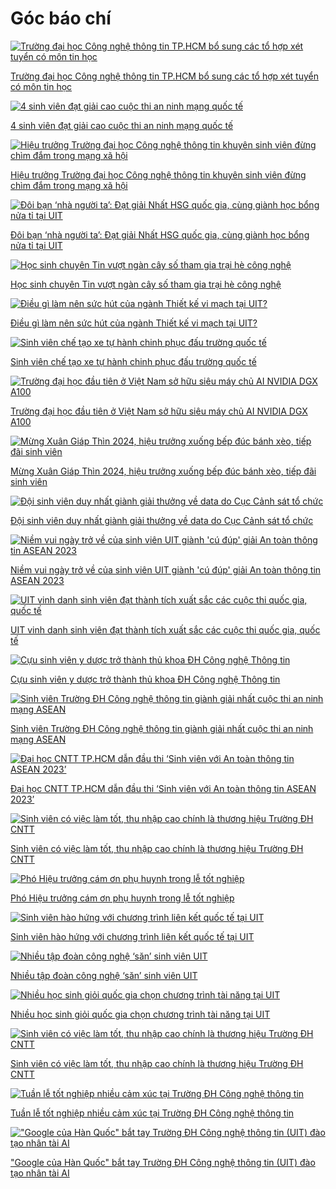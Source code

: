 # Góc báo chí

[![Trường đại học Công nghệ thông tin TP.HCM bổ sung các tổ hợp xét tuyển có môn tin học](https://tuyensinh.uit.edu.vn/sites/default/files/styles/uitnews/public/uploads/images/thumbs/202502/dsc00806_0.jpg?itok=4TnEFsGm "Trường đại học Công nghệ thông tin TP.HCM bổ sung các tổ hợp xét tuyển có môn tin học")](https://tuoitre.vn/truong-dai-hoc-cong-nghe-thong-tin-tphcm-bo-sung-cac-to-hop-xet-tuyen-co-mon-tin-hoc-20250212124807864.htm)

[Trường đại học Công nghệ thông tin TP.HCM bổ sung các tổ hợp xét tuyển có môn tin học](https://tuoitre.vn/truong-dai-hoc-cong-nghe-thong-tin-tphcm-bo-sung-cac-to-hop-xet-tuyen-co-mon-tin-hoc-20250212124807864.htm)

[![4 sinh viên đạt giải cao cuộc thi an ninh mạng quốc tế](https://tuyensinh.uit.edu.vn/sites/default/files/styles/uitnews/public/uploads/images/thumbs/202411/base64-17302756580532010907683.png?itok=xhNRODOe "4 sinh viên đạt giải cao cuộc thi an ninh mạng quốc tế")](https://thanhnien.vn/4-sinh-vien-dat-giai-cao-cuoc-thi-an-ninh-mang-quoc-te-185241030093328077.htm?fbclid=IwY2xjawGZVLRleHRuA2FlbQIxMQABHVViLtQ8pfyMQwpjn7dk_X7Tl-XFkR_mqTJyU7iDXrw9Zn66AKSR6dJyzA_aem_TwxZWN-n-NN7-EfMawNRvg)

[4 sinh viên đạt giải cao cuộc thi an ninh mạng quốc tế](https://thanhnien.vn/4-sinh-vien-dat-giai-cao-cuoc-thi-an-ninh-mang-quoc-te-185241030093328077.htm?fbclid=IwY2xjawGZVLRleHRuA2FlbQIxMQABHVViLtQ8pfyMQwpjn7dk_X7Tl-XFkR_mqTJyU7iDXrw9Zn66AKSR6dJyzA_aem_TwxZWN-n-NN7-EfMawNRvg)

[![Hiệu trưởng Trường đại học Công nghệ thông tin khuyên sinh viên đừng chìm đắm trong mạng xã hội](https://tuyensinh.uit.edu.vn/sites/default/files/styles/uitnews/public/uploads/images/thumbs/202409/kg_024.jpg?itok=RgeXjqHC "Hiệu trưởng Trường đại học Công nghệ thông tin khuyên sinh viên đừng chìm đắm trong mạng xã hội")](https://tuoitre.vn/hieu-truong-truong-dai-hoc-cong-nghe-thong-tin-khuyen-sinh-vien-dung-chim-dam-trong-mang-xa-hoi-20240905212811507.htm)

[Hiệu trưởng Trường đại học Công nghệ thông tin khuyên sinh viên đừng chìm đắm trong mạng xã hội](https://tuoitre.vn/hieu-truong-truong-dai-hoc-cong-nghe-thong-tin-khuyen-sinh-vien-dung-chim-dam-trong-mang-xa-hoi-20240905212811507.htm)

[![Đôi bạn ‘nhà người ta’: Đạt giải Nhất HSG quốc gia, cùng giành học bổng nửa tỉ tại UIT](https://tuyensinh.uit.edu.vn/sites/default/files/styles/uitnews/public/uploads/images/thumbs/202409/kg_037_0.jpg?itok=rgUX07Df "Đôi bạn ‘nhà người ta’: Đạt giải Nhất HSG quốc gia, cùng giành học bổng nửa tỉ tại UIT")](https://thanhnien.vn/doi-ban-nha-nguoi-ta-dat-giai-nhat-hsg-quoc-gia-cung-gianh-hoc-bong-nua-ti-tai-uit-18524090520141226.htm)

[Đôi bạn ‘nhà người ta’: Đạt giải Nhất HSG quốc gia, cùng giành học bổng nửa tỉ tại UIT](https://thanhnien.vn/doi-ban-nha-nguoi-ta-dat-giai-nhat-hsg-quoc-gia-cung-gianh-hoc-bong-nua-ti-tai-uit-18524090520141226.htm)

[![Học sinh chuyên Tin vượt ngàn cây số tham gia trại hè công nghệ](https://tuyensinh.uit.edu.vn/sites/default/files/styles/uitnews/public/uploads/images/thumbs/202407/z5582583987567_171dc4fa2425e00c6c20c12157fd1243.jpg?itok=CsdIxrLN "Học sinh chuyên Tin vượt ngàn cây số tham gia trại hè công nghệ")](https://thanhnien.vn/hoc-sinh-chuyen-tin-vuot-ngan-cay-so-tham-gia-trai-he-cong-nghe-185240702193745754.htm)

[Học sinh chuyên Tin vượt ngàn cây số tham gia trại hè công nghệ](https://thanhnien.vn/hoc-sinh-chuyen-tin-vuot-ngan-cay-so-tham-gia-trai-he-cong-nghe-185240702193745754.htm)

[![Điều gì làm nên sức hút của ngành Thiết kế vi mạch tại UIT?](https://tuyensinh.uit.edu.vn/sites/default/files/styles/uitnews/public/uploads/images/thumbs/202405/uit-17154139356481304529646.png?itok=yf8l2EC4 "Điều gì làm nên sức hút của ngành Thiết kế vi mạch tại UIT?")](https://thanhnien.vn/dieu-gi-lam-nen-suc-hut-cua-nganh-thiet-ke-vi-mach-tai-uit-185240511145608397.htm)

[Điều gì làm nên sức hút của ngành Thiết kế vi mạch tại UIT?](https://thanhnien.vn/dieu-gi-lam-nen-suc-hut-cua-nganh-thiet-ke-vi-mach-tai-uit-185240511145608397.htm)

[![Sinh viên chế tạo xe tự hành chinh phục đấu trường quốc tế](https://tuyensinh.uit.edu.vn/sites/default/files/styles/uitnews/public/uploads/images/thumbs/202403/untitled-1-1711434185914364624602.jpg?itok=LNaa15yH "Sinh viên chế tạo xe tự hành chinh phục đấu trường quốc tế")](https://thanhnien.vn/sinh-vien-che-tao-xe-tu-hanh-chinh-phuc-dau-truong-quoc-te-185240326133046382.htm)

[Sinh viên chế tạo xe tự hành chinh phục đấu trường quốc tế](https://thanhnien.vn/sinh-vien-che-tao-xe-tu-hanh-chinh-phuc-dau-truong-quoc-te-185240326133046382.htm)

[![Trường đại học đầu tiên ở Việt Nam sở hữu siêu máy chủ AI NVIDIA DGX A100](https://tuyensinh.uit.edu.vn/sites/default/files/styles/uitnews/public/uploads/images/thumbs/202402/z5203079173840_546c899ebb7c216538bce26b2bfe443e.jpg?itok=Wi2whb58 "Trường đại học đầu tiên ở Việt Nam sở hữu siêu máy chủ AI NVIDIA DGX A100")](https://tuoitre.vn/truong-dai-hoc-dau-tien-o-viet-nam-so-huu-sieu-may-chu-ai-nvidia-dgx-a100-20240229103432668.htm)

[Trường đại học đầu tiên ở Việt Nam sở hữu siêu máy chủ AI NVIDIA DGX A100](https://tuoitre.vn/truong-dai-hoc-dau-tien-o-viet-nam-so-huu-sieu-may-chu-ai-nvidia-dgx-a100-20240229103432668.htm)

[![Mừng Xuân Giáp Thìn 2024, hiệu trưởng xuống bếp đúc bánh xèo, tiếp đãi sinh viên](https://tuyensinh.uit.edu.vn/sites/default/files/styles/uitnews/public/uploads/images/thumbs/202401/z5098521733841-19e3a081d4fb7c31125cedc3cc8f109f-8905.jpg?itok=AAva6I2_ "Mừng Xuân Giáp Thìn 2024, hiệu trưởng xuống bếp đúc bánh xèo, tiếp đãi sinh viên")](https://svvn.tienphong.vn/mung-xuan-giap-thin-2024-hieu-truong-xuong-bep-duc-banh-xeo-tiep-dai-sinh-vien-post1606962.tpo?fbclid=IwAR1wBeTH6GL9uqX01j46Iva8q2psSBg99HeGb8Anp7Fo8wPQlSJhUU30MKc)

[Mừng Xuân Giáp Thìn 2024, hiệu trưởng xuống bếp đúc bánh xèo, tiếp đãi sinh viên](https://svvn.tienphong.vn/mung-xuan-giap-thin-2024-hieu-truong-xuong-bep-duc-banh-xeo-tiep-dai-sinh-vien-post1606962.tpo?fbclid=IwAR1wBeTH6GL9uqX01j46Iva8q2psSBg99HeGb8Anp7Fo8wPQlSJhUU30MKc)

[![Đội sinh viên duy nhất giành giải thưởng về data do Cục Cảnh sát tổ chức](https://tuyensinh.uit.edu.vn/sites/default/files/styles/uitnews/public/uploads/images/thumbs/202401/51646fae-d79f-4227-93d2-8cdf51c8de47.jpeg?itok=u3yd-RQ3 "Đội sinh viên duy nhất giành giải thưởng về data do Cục Cảnh sát tổ chức")](https://dantri.com.vn/giao-duc/doi-sinh-vien-duy-nhat-gianh-giai-thuong-ve-data-do-cuc-canh-sat-to-chuc-20240106073344380.htm?zarsrc=31&utm_source=zalo&utm_medium=zalo&utm_campaign=zalo)

[Đội sinh viên duy nhất giành giải thưởng về data do Cục Cảnh sát tổ chức](https://dantri.com.vn/giao-duc/doi-sinh-vien-duy-nhat-gianh-giai-thuong-ve-data-do-cuc-canh-sat-to-chuc-20240106073344380.htm?zarsrc=31&utm_source=zalo&utm_medium=zalo&utm_campaign=zalo)

[![Niềm vui ngày trở về của sinh viên UIT giành 'cú đúp' giải An toàn thông tin ASEAN 2023](https://tuyensinh.uit.edu.vn/sites/default/files/styles/uitnews/public/uploads/images/thumbs/202312/27673784-42c6-4d55-8f34-d227f3cc8ec9.jpeg?itok=fF-xX0nf "Niềm vui ngày trở về của sinh viên UIT giành 'cú đúp' giải An toàn thông tin ASEAN 2023")](https://thanhnien.vn/niem-vui-ngay-tro-ve-cua-sinh-vien-uit-gianh-cu-dup-giai-an-toan-thong-tin-asean-2023-185231209081917305.htm?zarsrc=30&utm_source=zalo&utm_medium=zalo&utm_campaign=zalo)

[Niềm vui ngày trở về của sinh viên UIT giành 'cú đúp' giải An toàn thông tin ASEAN 2023](https://thanhnien.vn/niem-vui-ngay-tro-ve-cua-sinh-vien-uit-gianh-cu-dup-giai-an-toan-thong-tin-asean-2023-185231209081917305.htm?zarsrc=30&utm_source=zalo&utm_medium=zalo&utm_campaign=zalo)

[![UIT vinh danh sinh viên đạt thành tích xuất sắc các cuộc thi quốc gia, quốc tế](https://tuyensinh.uit.edu.vn/sites/default/files/styles/uitnews/public/uploads/images/thumbs/202312/3282317597346272313750551437008469833177513n-16792872911381375123462.png?itok=YyCsFVHf "UIT vinh danh sinh viên đạt thành tích xuất sắc các cuộc thi quốc gia, quốc tế")](https://thanhnien.vn/uit-vinh-danh-sinh-vien-dat-thanh-tich-xuat-sac-cac-cuoc-thi-quoc-gia-quoc-te-18523032012340169.htm)

[UIT vinh danh sinh viên đạt thành tích xuất sắc các cuộc thi quốc gia, quốc tế](https://thanhnien.vn/uit-vinh-danh-sinh-vien-dat-thanh-tich-xuat-sac-cac-cuoc-thi-quoc-gia-quoc-te-18523032012340169.htm)

[![Cựu sinh viên y dược trở thành thủ khoa ĐH Công nghệ Thông tin](https://tuyensinh.uit.edu.vn/sites/default/files/styles/uitnews/public/uploads/images/thumbs/202311/thu-khoa-truong-dh-cong-nghe-thong-tin-chon-lai-nghe-sau-4-nam-tot-nghiep-dh-y-duoc-tp-hcm.jpg?itok=mk9X3eUZ "Cựu sinh viên y dược trở thành thủ khoa ĐH Công nghệ Thông tin")](https://vietnamnet.vn/cuu-sinh-vien-y-duoc-tro-thanh-thu-khoa-dh-cong-nghe-thong-tin-681847.html)

[Cựu sinh viên y dược trở thành thủ khoa ĐH Công nghệ Thông tin](https://vietnamnet.vn/cuu-sinh-vien-y-duoc-tro-thanh-thu-khoa-dh-cong-nghe-thong-tin-681847.html)

[![Sinh viên Trường ĐH Công nghệ thông tin giành giải nhất cuộc thi an ninh mạng ASEAN](https://tuyensinh.uit.edu.vn/sites/default/files/styles/uitnews/public/uploads/images/thumbs/202311/base64-17008838983361237616240.png?itok=0HLAIOpp "Sinh viên Trường ĐH Công nghệ thông tin giành giải nhất cuộc thi an ninh mạng ASEAN")](https://thanhnien.vn/sinh-vien-truong-dh-cong-nghe-thong-tin-gianh-giai-nhat-cuoc-thi-an-ninh-mang-asean-185231125102807721.htm)

[Sinh viên Trường ĐH Công nghệ thông tin giành giải nhất cuộc thi an ninh mạng ASEAN](https://thanhnien.vn/sinh-vien-truong-dh-cong-nghe-thong-tin-gianh-giai-nhat-cuoc-thi-an-ninh-mang-asean-185231125102807721.htm)

[![Đại học CNTT TP.HCM dẫn đầu thi ‘Sinh viên với An toàn thông tin ASEAN 2023’](https://tuyensinh.uit.edu.vn/sites/default/files/styles/uitnews/public/uploads/images/thumbs/202311/402052999_768344225331584_7070351971858052818_n.jpg?itok=zqFuLNq_ "Đại học CNTT TP.HCM dẫn đầu thi ‘Sinh viên với An toàn thông tin ASEAN 2023’")](https://vietnamnet.vn/dai-hoc-cntt-tp-hcm-dan-dau-thi-sinh-vien-voi-an-toan-thong-tin-asean-2023-2214458.html)

[Đại học CNTT TP.HCM dẫn đầu thi ‘Sinh viên với An toàn thông tin ASEAN 2023’](https://vietnamnet.vn/dai-hoc-cntt-tp-hcm-dan-dau-thi-sinh-vien-voi-an-toan-thong-tin-asean-2023-2214458.html)

[![Sinh viên có việc làm tốt, thu nhập cao chính là thương hiệu Trường ĐH CNTT](https://tuyensinh.uit.edu.vn/sites/default/files/styles/uitnews/public/uploads/images/thumbs/202311/uit_1_fdqz.png?itok=fv-T56ax "Sinh viên có việc làm tốt, thu nhập cao chính là thương hiệu Trường ĐH CNTT")](https://thanhnien.vn/sinh-vien-co-viec-lam-tot-thu-nhap-cao-chinh-la-thuong-hieu-truong-dh-cntt-1851042267.htm)

[Sinh viên có việc làm tốt, thu nhập cao chính là thương hiệu Trường ĐH CNTT](https://thanhnien.vn/sinh-vien-co-viec-lam-tot-thu-nhap-cao-chinh-la-thuong-hieu-truong-dh-cntt-1851042267.htm)

[![Phó Hiệu trưởng cám ơn phụ huynh trong lễ tốt nghiệp](https://tuyensinh.uit.edu.vn/sites/default/files/styles/uitnews/public/uploads/images/thumbs/202311/img-9165-3630.png?itok=AiRCzeDe "Phó Hiệu trưởng cám ơn phụ huynh trong lễ tốt nghiệp")](https://thanhnien.vn/pho-hieu-truong-cam-on-phu-huynh-trong-le-tot-nghiep-1851505069.htm)

[Phó Hiệu trưởng cám ơn phụ huynh trong lễ tốt nghiệp](https://thanhnien.vn/pho-hieu-truong-cam-on-phu-huynh-trong-le-tot-nghiep-1851505069.htm)

[![Sinh viên hào hứng với chương trình liên kết quốc tế tại UIT](https://tuyensinh.uit.edu.vn/sites/default/files/styles/uitnews/public/uploads/images/thumbs/202311/z45705607459149ce49cb99d91d2753936247dc0902c19-1691055335870793115541.png?itok=W4eUKphT "Sinh viên hào hứng với chương trình liên kết quốc tế tại UIT")](https://thanhnien.vn/sinh-vien-hao-hung-voi-chuong-trinh-lien-ket-quoc-te-tai-uit-185230803163352632.htm)

[Sinh viên hào hứng với chương trình liên kết quốc tế tại UIT](https://thanhnien.vn/sinh-vien-hao-hung-voi-chuong-trinh-lien-ket-quoc-te-tai-uit-185230803163352632.htm)

[![Nhiều tập đoàn công nghệ ‘săn’ sinh viên UIT](https://tuyensinh.uit.edu.vn/sites/default/files/styles/uitnews/public/uploads/images/thumbs/202310/z4365594094483198e2529e2567006d511992b3a055088-16847238716921631677080.jpg?itok=1_K7HwfT "Nhiều tập đoàn công nghệ ‘săn’ sinh viên UIT")](https://thanhnien.vn/nhieu-tap-doan-cong-nghe-san-sinh-vien-uit-185230522095801997.htm)

[Nhiều tập đoàn công nghệ ‘săn’ sinh viên UIT](https://thanhnien.vn/nhieu-tap-doan-cong-nghe-san-sinh-vien-uit-185230522095801997.htm)

[![Nhiều học sinh giỏi quốc gia chọn chương trình tài năng tại UIT](https://tuyensinh.uit.edu.vn/sites/default/files/styles/uitnews/public/uploads/images/thumbs/202310/trai-he-uit-frame-at-0m10s-1689761624653241359928.jpg?itok=V-BXezUf "Nhiều học sinh giỏi quốc gia chọn chương trình tài năng tại UIT")](https://thanhnien.vn/nhieu-hoc-sinh-gioi-quoc-gia-chon-chuong-trinh-tai-nang-tai-uit-185230719171448481.htm)

[Nhiều học sinh giỏi quốc gia chọn chương trình tài năng tại UIT](https://thanhnien.vn/nhieu-hoc-sinh-gioi-quoc-gia-chon-chuong-trinh-tai-nang-tai-uit-185230719171448481.htm)

[![Sinh viên có việc làm tốt, thu nhập cao chính là thương hiệu Trường ĐH CNTT](https://tuyensinh.uit.edu.vn/sites/default/files/styles/uitnews/public/uploads/images/thumbs/202310/uit_1_fdqz.jpg?itok=7zUh3BmU "Sinh viên có việc làm tốt, thu nhập cao chính là thương hiệu Trường ĐH CNTT")](https://thanhnien.vn/sinh-vien-co-viec-lam-tot-thu-nhap-cao-chinh-la-thuong-hieu-truong-dh-cntt-1851042267.htm)

[Sinh viên có việc làm tốt, thu nhập cao chính là thương hiệu Trường ĐH CNTT](https://thanhnien.vn/sinh-vien-co-viec-lam-tot-thu-nhap-cao-chinh-la-thuong-hieu-truong-dh-cntt-1851042267.htm)

[![Tuần lễ tốt nghiệp nhiều cảm xúc tại Trường ĐH Công nghệ thông tin](https://tuyensinh.uit.edu.vn/sites/default/files/styles/uitnews/public/uploads/images/thumbs/202310/h2-1177.jpg?itok=QcHTyrXd "Tuần lễ tốt nghiệp nhiều cảm xúc tại Trường ĐH Công nghệ thông tin")](https://thanhnien.vn/tuan-le-tot-nghiep-dac-biet-tai-truong-dh-cong-nghe-thong-tin-1851466769.htm)

[Tuần lễ tốt nghiệp nhiều cảm xúc tại Trường ĐH Công nghệ thông tin](https://thanhnien.vn/tuan-le-tot-nghiep-dac-biet-tai-truong-dh-cong-nghe-thong-tin-1851466769.htm)

[!["Google của Hàn Quốc" bắt tay Trường ĐH Công nghệ thông tin (UIT) đào tạo nhân tài AI](https://tuyensinh.uit.edu.vn/sites/default/files/styles/uitnews/public/uploads/images/thumbs/202310/le-ky-ket-duoi-su-chung-kien-cua-dai-dien-truong-dh-cong-nghe-thong-tin-tp-hcm-va-naver-viet-nam-4035_1.jpg?itok=4qJkH-5W "\"Google của Hàn Quốc\" bắt tay Trường ĐH Công nghệ thông tin (UIT) đào tạo nhân tài AI")](https://thanhnien.vn/google-cua-han-quoc-bat-tay-truong-dh-cong-nghe-thong-tin-uit-dao-tao-nhan-tai-ai-1851482333.htm)

["Google của Hàn Quốc" bắt tay Trường ĐH Công nghệ thông tin (UIT) đào tạo nhân tài AI](https://thanhnien.vn/google-cua-han-quoc-bat-tay-truong-dh-cong-nghe-thong-tin-uit-dao-tao-nhan-tai-ai-1851482333.htm)